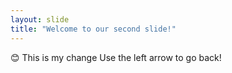 ```yaml
---
layout: slide
title: "Welcome to our second slide!"
---
```

😊 This is my change
Use the left arrow to go back!

